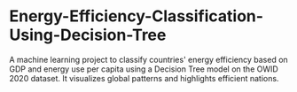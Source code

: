 # Energy-Efficiency-Classification-Using-Decision-Tree
A machine learning project to classify countries' energy efficiency based on GDP and energy use per capita using a Decision Tree model on the OWID 2020 dataset. It visualizes global patterns and highlights efficient nations.

